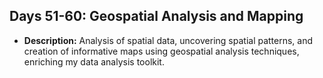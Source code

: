 ## Days 51-60: Geospatial Analysis and Mapping
- **Description:** Analysis of spatial data, uncovering spatial patterns, and creation of informative maps using geospatial analysis techniques, enriching my data analysis toolkit.

